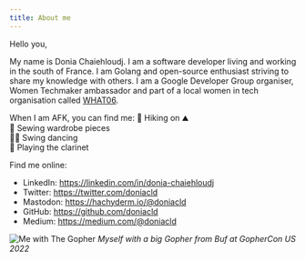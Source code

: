 ```yaml
---
title: About me
---
```


Hello you,  

My name is Donia Chaiehloudj. I am a software developer living and working in the south of France. 
I am Golang and open-source enthusiast striving to share my knowledge with others. 
I am a Google Developer Group organiser, Women Techmaker ambassador and part of a local women in tech organisation called [WHAT06](https://what06.fr/).


When I am AFK, you can find me:
🥾 Hiking on ⛰  
🧵 Sewing wardrobe pieces  
💃🏼 Swing dancing  
🎼 Playing the clarinet

Find me online: 
- LinkedIn: https://linkedin.com/in/donia-chaiehloudj
- Twitter: https://twitter.com/doniacld
- Mastodon: https://hachyderm.io/@doniacld
- GitHub: https://github.com/doniacld
- Medium: https://medium.com/@doniacld

![Me with The Gopher](me_with_the_gopher.png)
_Myself with a big Gopher from Buf at GopherCon US 2022_